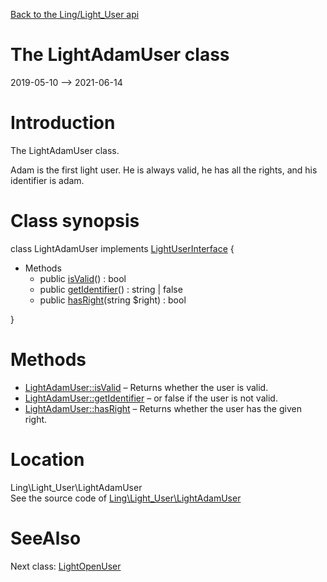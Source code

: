 [Back to the Ling/Light_User api](https://github.com/lingtalfi/Light_User/blob/master/doc/api/Ling/Light_User.md)



The LightAdamUser class
================
2019-05-10 --> 2021-06-14






Introduction
============

The LightAdamUser class.

Adam is the first light user.
He is always valid, he has all the rights, and his identifier is adam.



Class synopsis
==============


class <span class="pl-k">LightAdamUser</span> implements [LightUserInterface](https://github.com/lingtalfi/Light_User/blob/master/doc/api/Ling/Light_User/LightUserInterface.md) {

- Methods
    - public [isValid](https://github.com/lingtalfi/Light_User/blob/master/doc/api/Ling/Light_User/LightAdamUser/isValid.md)() : bool
    - public [getIdentifier](https://github.com/lingtalfi/Light_User/blob/master/doc/api/Ling/Light_User/LightAdamUser/getIdentifier.md)() : string | false
    - public [hasRight](https://github.com/lingtalfi/Light_User/blob/master/doc/api/Ling/Light_User/LightAdamUser/hasRight.md)(string $right) : bool

}






Methods
==============

- [LightAdamUser::isValid](https://github.com/lingtalfi/Light_User/blob/master/doc/api/Ling/Light_User/LightAdamUser/isValid.md) &ndash; Returns whether the user is valid.
- [LightAdamUser::getIdentifier](https://github.com/lingtalfi/Light_User/blob/master/doc/api/Ling/Light_User/LightAdamUser/getIdentifier.md) &ndash; or false if the user is not valid.
- [LightAdamUser::hasRight](https://github.com/lingtalfi/Light_User/blob/master/doc/api/Ling/Light_User/LightAdamUser/hasRight.md) &ndash; Returns whether the user has the given right.





Location
=============
Ling\Light_User\LightAdamUser<br>
See the source code of [Ling\Light_User\LightAdamUser](https://github.com/lingtalfi/Light_User/blob/master/LightAdamUser.php)



SeeAlso
==============
Next class: [LightOpenUser](https://github.com/lingtalfi/Light_User/blob/master/doc/api/Ling/Light_User/LightOpenUser.md)<br>
